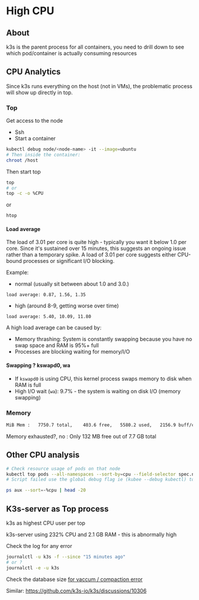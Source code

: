 # High CPU

## About


k3s is the parent process for all containers, 
you need to drill down to see which pod/container is actually consuming resources

## CPU Analytics

Since k3s runs everything on the host (not in VMs), the problematic process will show up directly in top.

### Top


Get access to the node
  * Ssh 
  * Start a container
```bash
kubectl debug node/<node-name> -it --image=ubuntu
# Then inside the container:
chroot /host
```

Then start top
```bash
top
# or
top -c -o %CPU
```

or
```bash
htop
```

#### Load average


The load of 3.01 per core is quite high - typically you want it below 1.0 per core. 
Since it's sustained over 15 minutes, this suggests an ongoing issue rather than a temporary spike.
A load of 3.01 per core suggests either CPU-bound processes or significant I/O blocking.

Example:
* normal (usually sit between about 1.0 and 3.0.)
```
load average: 0.87, 1.56, 1.35
```
* high (around 8-9, getting worse over time)
```
load average: 5.40, 10.09, 11.80
```

A high load average can be caused by:
* Memory thrashing: System is constantly swapping because you have no swap space and RAM is 95%+ full
* Processes are blocking waiting for memory/I/O
 
#### Swapping ? kswapd0, wa

* If `kswapd0` is using CPU, this kernel process swaps memory to disk when RAM is full
* High I/O wait (`wa`): 9.7% - the system is waiting on disk I/O (memory swapping)

### Memory

```bash
MiB Mem :   7750.7 total,    403.6 free,   5580.2 used,   2156.9 buff/cache
```
Memory exhausted?, no : Only 132 MB free out of 7.7 GB total

## Other CPU analysis


```bash
# Check resource usage of pods on that node
kubectl top pods --all-namespaces --sort-by=cpu --field-selector spec.nodeName=kube-server-01.eraldy.com
# Script failed use the global debug flag ie (kubee --debug kubectl) to get more information

ps aux --sort=-%cpu | head -20

```





## K3s-server as Top process

k3s as highest CPU user per top

k3s-server using 232% CPU and 2.1 GB RAM - this is abnormally high

Check the log for any error
```bash
journalctl -u k3s -f --since "15 minutes ago"
# or ?
journalctl -e -u k3s
```

Check the database size [for vaccum / compaction error](../k3s-datastore.md)

Similar: https://github.com/k3s-io/k3s/discussions/10306


